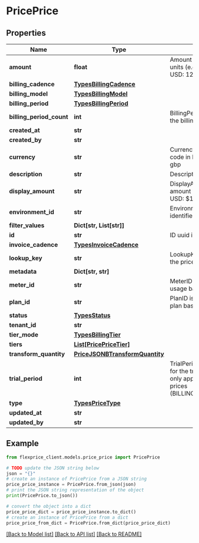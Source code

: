 # PricePrice


## Properties

Name | Type | Description | Notes
------------ | ------------- | ------------- | -------------
**amount** | **float** | Amount stored in main currency units (e.g., dollars, not cents) For USD: 12.50 means $12.50 | [optional] 
**billing_cadence** | [**TypesBillingCadence**](TypesBillingCadence.md) |  | [optional] 
**billing_model** | [**TypesBillingModel**](TypesBillingModel.md) |  | [optional] 
**billing_period** | [**TypesBillingPeriod**](TypesBillingPeriod.md) |  | [optional] 
**billing_period_count** | **int** | BillingPeriodCount is the count of the billing period ex 1, 3, 6, 12 | [optional] 
**created_at** | **str** |  | [optional] 
**created_by** | **str** |  | [optional] 
**currency** | **str** | Currency 3 digit ISO currency code in lowercase ex usd, eur, gbp | [optional] 
**description** | **str** | Description of the price | [optional] 
**display_amount** | **str** | DisplayAmount is the formatted amount with currency symbol For USD: $12.50 | [optional] 
**environment_id** | **str** | EnvironmentID is the environment identifier for the price | [optional] 
**filter_values** | **Dict[str, List[str]]** |  | [optional] 
**id** | **str** | ID uuid identifier for the price | [optional] 
**invoice_cadence** | [**TypesInvoiceCadence**](TypesInvoiceCadence.md) |  | [optional] 
**lookup_key** | **str** | LookupKey used for looking up the price in the database | [optional] 
**metadata** | **Dict[str, str]** |  | [optional] 
**meter_id** | **str** | MeterID is the id of the meter for usage based pricing | [optional] 
**plan_id** | **str** | PlanID is the id of the plan for plan based pricing | [optional] 
**status** | [**TypesStatus**](TypesStatus.md) |  | [optional] 
**tenant_id** | **str** |  | [optional] 
**tier_mode** | [**TypesBillingTier**](TypesBillingTier.md) |  | [optional] 
**tiers** | [**List[PricePriceTier]**](PricePriceTier.md) |  | [optional] 
**transform_quantity** | [**PriceJSONBTransformQuantity**](PriceJSONBTransformQuantity.md) |  | [optional] 
**trial_period** | **int** | TrialPeriod is the number of days for the trial period Note: This is only applicable for recurring prices (BILLING_CADENCE_RECURRING) | [optional] 
**type** | [**TypesPriceType**](TypesPriceType.md) |  | [optional] 
**updated_at** | **str** |  | [optional] 
**updated_by** | **str** |  | [optional] 

## Example

```python
from flexprice_client.models.price_price import PricePrice

# TODO update the JSON string below
json = "{}"
# create an instance of PricePrice from a JSON string
price_price_instance = PricePrice.from_json(json)
# print the JSON string representation of the object
print(PricePrice.to_json())

# convert the object into a dict
price_price_dict = price_price_instance.to_dict()
# create an instance of PricePrice from a dict
price_price_from_dict = PricePrice.from_dict(price_price_dict)
```
[[Back to Model list]](../README.md#documentation-for-models) [[Back to API list]](../README.md#documentation-for-api-endpoints) [[Back to README]](../README.md)


